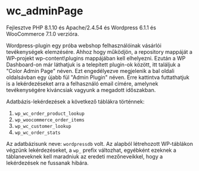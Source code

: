 # wc_adminPage

Fejlesztve PHP 8.1.10 és Apache/2.4.54 és Wordpress 6.1.1 és WooCommerce 7.1.0 verzióra.

Wordpress-plugin egy próba webshop felhasználóinak vásárlói tevékenységek elemzésére.
Ahhoz hogy működjön, a repository mappáját a WP-projekt wp-content\plugins mappájában kell elhelyezni.
Ezután a WP Dashboard-on már láthatjuk is a telepített plugin-ok között, itt találjuk a "Color Admin Page" néven.
Ezt engedélyezve megjelenik a bal oldali oldalsávban egy újabb fül "Admin Plugin" néven.
Erre kattintva futtathatjuk is a lekérdezéseket arra a felhasználó email címére, amelynek tevékenységére kiváncsiak vagyunk a megadott időszakban.

Adatbázis-lekérdezések a következő táblákra történnek:
  1. `wp_wc_order_product_lookup`
  2. `wp_woocommerce_order_items`
  3. `wp_wc_customer_lookup`
  4. `wp_wc_order_stats`

Az adatbázisunk neve: `wordpressdb` volt.
Az alapból létrehozott WP-táblákon végzünk lekérdezéseket, a `wp_` prefix változhat, egyébként ezeknek a táblaneveknek kell maradniuk az eredeti mezőneveikkel, hogy a lekérdezések ne fussanak hibára.
